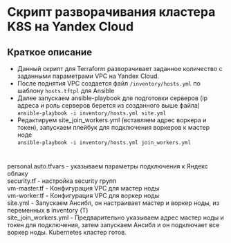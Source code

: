 # Скрипт разворачивания кластера K8S на Yandex Cloud

## Краткое описание

* Данный скрипт для Terraform разворачивает заданное количество c заданными параметрами VPC на Yandex Cloud.
* После поднятия VPC создается файл ```/inventory/hosts.yml``` по шаблону ```hosts.tftpl``` для Ansible
* Далее запускаем ansible-playbook для подготовки серверов (ip адреса и роль серверов берется из созданного выше файла)    
```ansible-playbook -i inventory/hosts.yml site.yml```
* Редактируем site_join_workers.yml (вставляем адрес воркера и токен), запускаем плейбук для подключения воркеров к мастер ноде  
```ansible-playbook -i inventory/hosts.yml join_workers.yml```

# 

personal.auto.tfvars - указываем параметры подключения к Яндекс облаку  
security.tf - настройка security групп  
vm-master.tf - Конфигурация VPC для мастер ноды  
vm-worker.tf - Конфигурация VPC для воркер ноды  
site.yml - Запускаем Ансибл, он настраивает мастер и воркер ноды, из переменных в inventory (Т)  
site_join_workers.yml - Предварительно указываем адрес мастер ноды и токен для подключения, затем запускаем Ансибл и он подключает все воркер ноды. Kubernetes кластер готов.